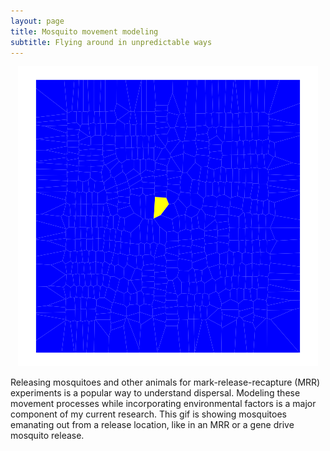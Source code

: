 ```yaml
---
layout: page
title: Mosquito movement modeling
subtitle: Flying around in unpredictable ways 
---
```

<p align="center">
  <img src = "/img/mosq_blueyellow.gif">
</p>

Releasing mosquitoes and other animals for mark-release-recapture (MRR) experiments is a popular way to understand dispersal. Modeling these movement processes while incorporating environmental factors is a major component of my current research. This gif is showing mosquitoes emanating out from a release location, like in an MRR or a gene drive mosquito release.
